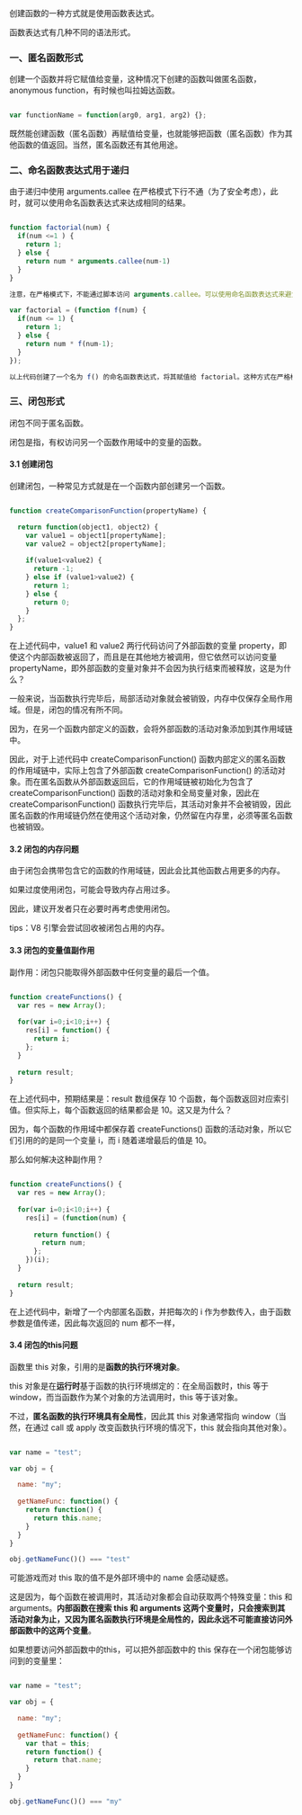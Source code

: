
创建函数的一种方式就是使用函数表达式。

函数表达式有几种不同的语法形式。

### 一、匿名函数形式

创建一个函数并将它赋值给变量，这种情况下创建的函数叫做匿名函数，anonymous function，有时候也叫拉姆达函数。

```javascript

var functionName = function(arg0, arg1, arg2) {};

```

既然能创建函数（匿名函数）再赋值给变量，也就能够把函数（匿名函数）作为其他函数的值返回。当然，匿名函数还有其他用途。



### 二、命名函数表达式用于递归

由于递归中使用 arguments.callee 在严格模式下行不通（为了安全考虑），此时，就可以使用命名函数表达式来达成相同的结果。

```javascript

function factorial(num) {
  if(num <=1 ) {
    return 1;
  } else {
    return num * arguments.callee(num-1)
  }
}

注意，在严格模式下，不能通过脚本访问 arguments.callee。可以使用命名函数表达式来避免：

var factorial = (function f(num) {
  if(num <= 1) {
    return 1;
  } else {
    return num * f(num-1);
  }
});

以上代码创建了一个名为 f() 的命名函数表达式，将其赋值给 factorial。这种方式在严格模式和非严格模式下都行得通。

```



### 三、闭包形式

闭包不同于匿名函数。

闭包是指，有权访问另一个函数作用域中的变量的函数。


#### 3.1 创建闭包

创建闭包，一种常见方式就是在一个函数内部创建另一个函数。

```javascript

function createComparisonFunction(propertyName) {

  return function(object1, object2) {
    var value1 = object1[propertyName];
    var value2 = object2[propertyName];
    
    if(value1<value2) {
      return -1;
    } else if (value1>value2) {
      return 1;
    } else {
      return 0;
    }
  };
}

```

在上述代码中，value1 和 value2 两行代码访问了外部函数的变量 property，即使这个内部函数被返回了，而且是在其他地方被调用，但它依然可以访问变量 propertyName，即外部函数的变量对象并不会因为执行结束而被释放，这是为什么？

一般来说，当函数执行完毕后，局部活动对象就会被销毁，内存中仅保存全局作用域。但是，闭包的情况有所不同。

因为，在另一个函数内部定义的函数，会将外部函数的活动对象添加到其作用域链中。

因此，对于上述代码中 createComparisonFunction() 函数内部定义的匿名函数的作用域链中，实际上包含了外部函数 createComparisonFunction() 的活动对象。而在匿名函数从外部函数返回后，它的作用域链被初始化为包含了 createComparisonFunction() 函数的活动对象和全局变量对象，因此在 createComparisonFunction() 函数执行完毕后，其活动对象并不会被销毁，因此匿名函数的作用域链仍然在使用这个活动对象，仍然留在内存里，必须等匿名函数也被销毁。



#### 3.2 闭包的内存问题

由于闭包会携带包含它的函数的作用域链，因此会比其他函数占用更多的内存。

如果过度使用闭包，可能会导致内存占用过多。

因此，建议开发者只在必要时再考虑使用闭包。

tips：V8 引擎会尝试回收被闭包占用的内存。


#### 3.3 闭包的变量值副作用

副作用：闭包只能取得外部函数中任何变量的最后一个值。

```javascript

function createFunctions() {
  var res = new Array();
  
  for(var i=0;i<10;i++) {
    res[i] = function() {
      return i;
    };
  }
  
  return result;
}

```

在上述代码中，预期结果是：result 数组保存 10 个函数，每个函数返回对应索引值。但实际上，每个函数返回的结果都会是 10。这又是为什么？

因为，每个函数的作用域中都保存着 createFunctions() 函数的活动对象，所以它们引用的的是同一个变量 i，而 i 随着递增最后的值是 10。

那么如何解决这种副作用？

```javascript

function createFunctions() {
  var res = new Array();
  
  for(var i=0;i<10;i++) {
    res[i] = (function(num) {
    
      return function() {
        return num;
      };
    })(i);
  }
  
  return result;
}

```

在上述代码中，新增了一个内部匿名函数，并把每次的 i 作为参数传入，由于函数参数是值传递，因此每次返回的 num 都不一样，


#### 3.4 闭包的this问题

函数里 this 对象，引用的是**函数的执行环境对象**。

this 对象是在**运行时**基于函数的执行环境绑定的：在全局函数时，this 等于 window，而当函数作为某个对象的方法调用时，this 等于该对象。

不过，**匿名函数的执行环境具有全局性**，因此其 this 对象通常指向 window（当然，在通过 call 或 apply 改变函数执行环境的情况下，this 就会指向其他对象）。

```javascript

var name = "test";

var obj = {

  name: "my";
  
  getNameFunc: function() {
    return function() {
      return this.name;
    }
  }
}

obj.getNameFunc()() === "test"

```

可能游戏而对 this 取的值不是外部环境中的 name 会感动疑惑。

这是因为，每个函数在被调用时，其活动对象都会自动获取两个特殊变量：this 和 arguments。**内部函数在搜索 this 和 arguments 这两个变量时，只会搜索到其活动对象为止，又因为匿名函数执行环境是全局性的，因此永远不可能直接访问外部函数中的这两个变量**。

如果想要访问外部函数中的this，可以把外部函数中的 this 保存在一个闭包能够访问到的变量里：

```javascript

var name = "test";

var obj = {

  name: "my";
  
  getNameFunc: function() {
    var that = this;
    return function() {
      return that.name;
    }
  }
}

obj.getNameFunc()() === "my"

```



